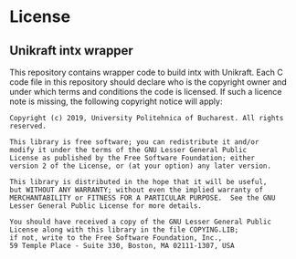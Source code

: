 License
=======

Unikraft intx wrapper
-----------------------

This repository contains wrapper code to build intx with Unikraft.
Each C code file in this repository should declare who is the
copyright owner and under which terms and conditions the code is
licensed. If such a licence note is missing, the following copyright
notice will apply:

	Copyright (c) 2019, University Politehnica of Bucharest. All rights 
	reserved.

	This library is free software; you can redistribute it and/or
	modify it under the terms of the GNU Lesser General Public
	License as published by the Free Software Foundation; either
	version 2 of the License, or (at your option) any later version.
	
	This library is distributed in the hope that it will be useful,
	but WITHOUT ANY WARRANTY; without even the implied warranty of
	MERCHANTABILITY or FITNESS FOR A PARTICULAR PURPOSE.  See the GNU
	Lesser General Public License for more details.
	
	You should have received a copy of the GNU Lesser General Public
	License along with this library in the file COPYING.LIB;
	if not, write to the Free Software Foundation, Inc.,
	59 Temple Place - Suite 330, Boston, MA 02111-1307, USA

